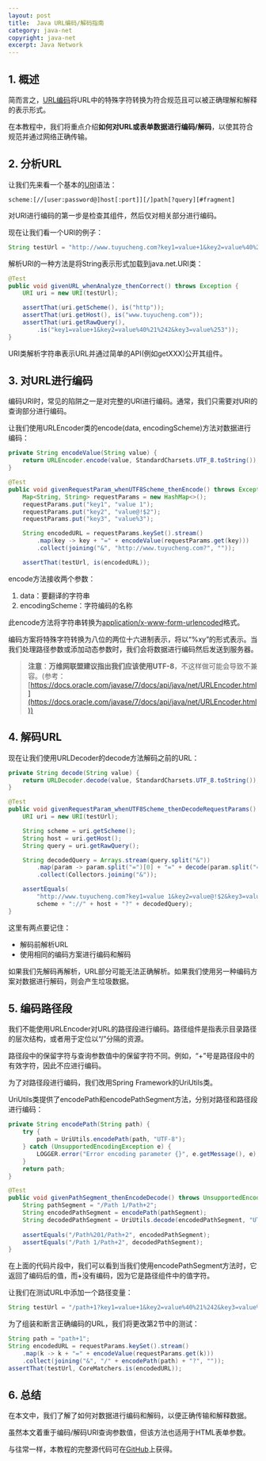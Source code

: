 ```yaml
---
layout: post
title:  Java URL编码/解码指南
category: java-net
copyright: java-net
excerpt: Java Network
---
```


## 1. 概述

简而言之，[URL编码](https://en.wikipedia.org/wiki/Percent-encoding)将URL中的特殊字符转换为符合规范且可以被正确理解和解释的表示形式。

在本教程中，我们将重点介绍**如何对URL或表单数据进行编码/解码**，以使其符合规范并通过网络正确传输。

## 2. 分析URL

让我们先来看一个基本的[URI](https://en.wikipedia.org/wiki/Uniform_Resource_Identifier)语法：

```text
scheme:[//[user:password@]host[:port]][/]path[?query][#fragment]
```

对URI进行编码的第一步是检查其组件，然后仅对相关部分进行编码。

现在让我们看一个URI的例子：

```java
String testUrl = "http://www.tuyucheng.com?key1=value+1&key2=value%40%21%242&key3=value%253";
```

解析URI的一种方法是将String表示形式加载到java.net.URI类：

```java
@Test
public void givenURL_whenAnalyze_thenCorrect() throws Exception {
    URI uri = new URI(testUrl);

    assertThat(uri.getScheme(), is("http"));
    assertThat(uri.getHost(), is("www.tuyucheng.com"));
    assertThat(uri.getRawQuery(),
        .is("key1=value+1&key2=value%40%21%242&key3=value%253"));
}
```

URI类解析字符串表示URL并通过简单的API(例如getXXX)公开其组件。

## 3. 对URL进行编码

编码URI时，常见的陷阱之一是对完整的URI进行编码。通常，我们只需要对URI的查询部分进行编码。

让我们使用URLEncoder类的encode(data, encodingScheme)方法对数据进行编码：

```java
private String encodeValue(String value) {
    return URLEncoder.encode(value, StandardCharsets.UTF_8.toString());
}

@Test
public void givenRequestParam_whenUTF8Scheme_thenEncode() throws Exception {
    Map<String, String> requestParams = new HashMap<>();
    requestParams.put("key1", "value 1");
    requestParams.put("key2", "value@!$2");
    requestParams.put("key3", "value%3");

    String encodedURL = requestParams.keySet().stream()
        .map(key -> key + "=" + encodeValue(requestParams.get(key)))
        .collect(joining("&", "http://www.tuyucheng.com?", ""));

    assertThat(testUrl, is(encodedURL));
```

encode方法接收两个参数：

1.  data：要翻译的字符串
2.  encodingScheme：字符编码的名称

此encode方法将字符串转换为[application/x-www-form-urlencoded](https://www.w3.org/TR/html401/interact/forms.html#h-17.13.4.1)格式。

编码方案将特殊字符转换为八位的两位十六进制表示，将以“%xy”的形式表示。当我们处理路径参数或添加动态参数时，我们会将数据进行编码然后发送到服务器。

> **注意**：**万维网联盟建议指出我们应该使用UTF-8**，不这样做可能会导致不兼容。(参考：[https://docs.oracle.com/javase/7/docs/api/java/net/URLEncoder.html](https://docs.oracle.com/javase/7/docs/api/java/net/URLEncoder.html))

## 4. 解码URL

现在让我们使用URLDecoder的decode方法解码之前的URL：

```java
private String decode(String value) {
    return URLDecoder.decode(value, StandardCharsets.UTF_8.toString());
}

@Test
public void givenRequestParam_whenUTF8Scheme_thenDecodeRequestParams() {
    URI uri = new URI(testUrl);

    String scheme = uri.getScheme();
    String host = uri.getHost();
    String query = uri.getRawQuery();

    String decodedQuery = Arrays.stream(query.split("&"))
        .map(param -> param.split("=")[0] + "=" + decode(param.split("=")[1]))
        .collect(Collectors.joining("&"));

    assertEquals(
        "http://www.tuyucheng.com?key1=value 1&key2=value@!$2&key3=value%3",
        scheme + "://" + host + "?" + decodedQuery);
}
```

这里有两点要记住：

-   解码前解析URL
-   使用相同的编码方案进行编码和解码

如果我们先解码再解析，URL部分可能无法正确解析。如果我们使用另一种编码方案对数据进行解码，则会产生垃圾数据。

## 5. 编码路径段

我们不能使用URLEncoder对URL的路径段进行编码。路径组件是指表示目录路径的层次结构，或者用于定位以“/”分隔的资源。

路径段中的保留字符与查询参数值中的保留字符不同。例如，“+”号是路径段中的有效字符，因此不应进行编码。

为了对路径段进行编码，我们改用Spring Framework的UriUtils类。

UriUtils类提供了encodePath和encodePathSegment方法，分别对路径和路径段进行编码：

```java
private String encodePath(String path) {
    try {
        path = UriUtils.encodePath(path, "UTF-8");
    } catch (UnsupportedEncodingException e) {
        LOGGER.error("Error encoding parameter {}", e.getMessage(), e);
    }
    return path;
}
```

```java
@Test
public void givenPathSegment_thenEncodeDecode() throws UnsupportedEncodingException {
    String pathSegment = "/Path 1/Path+2";
    String encodedPathSegment = encodePath(pathSegment);
    String decodedPathSegment = UriUtils.decode(encodedPathSegment, "UTF-8");
    
    assertEquals("/Path%201/Path+2", encodedPathSegment);
    assertEquals("/Path 1/Path+2", decodedPathSegment);
}
```

在上面的代码片段中，我们可以看到当我们使用encodePathSegment方法时，它返回了编码后的值，而+没有编码，因为它是路径组件中的值字符。

让我们在测试URL中添加一个路径变量：

```java
String testUrl = "/path+1?key1=value+1&key2=value%40%21%242&key3=value%253";
```

为了组装和断言正确编码的URL，我们将更改第2节中的测试：

```java
String path = "path+1";
String encodedURL = requestParams.keySet().stream()
    .map(k -> k + "=" + encodeValue(requestParams.get(k)))
    .collect(joining("&", "/" + encodePath(path) + "?", ""));
assertThat(testUrl, CoreMatchers.is(encodedURL));

```

## 6. 总结

在本文中，我们了解了如何对数据进行编码和解码，以便正确传输和解释数据。

虽然本文着重于编码/解码URI查询参数值，但该方法也适用于HTML表单参数。

与往常一样，本教程的完整源代码可在[GitHub](https://github.com/tuyucheng7/taketoday-tutorial4j/tree/master/java-core-modules/java-networking-1)上获得。
